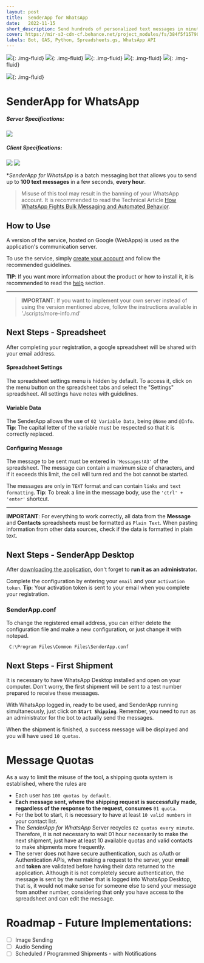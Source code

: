 ```yaml
---
layout: post
title:  SenderApp for WhatsApp
date:   2022-11-15
short_description: Send hundreds of personalized text messages in minutes without adding contacts to your mobile device with SenderApp for WhatsApp.
cover: https://mir-s3-cdn-cf.behance.net/project_modules/fs/384f5f157902067.63815a43aa8e8.png
labels: Bot, GAS, Python, Spreadsheets.gs, WhatsApp API
---
```



![](https://mir-s3-cdn-cf.behance.net/project_modules/fs/3c18ec157902067.63815a43a623d.png){: .img-fluid}
![](https://mir-s3-cdn-cf.behance.net/project_modules/fs/4c62a7157902067.63815a43a9672.png){: .img-fluid}
![](https://mir-s3-cdn-cf.behance.net/project_modules/fs/cd92bc157902067.63815a43a8524.png){: .img-fluid}
![](https://mir-s3-cdn-cf.behance.net/project_modules/fs/88b3a8157902067.63815a43a7426.png){: .img-fluid}
![](https://mir-s3-cdn-cf.behance.net/project_modules/fs/0f5063157902067.63815a43a3f17.png){: .img-fluid}
<!-- ![](https://mir-s3-cdn-cf.behance.net/project_modules/fs/79736e157902067.63815a43a50ac.png){: .img-fluid} -->
![](https://mir-s3-cdn-cf.behance.net/project_modules/fs/d4837c157902067.63815a43aba5f.png){: .img-fluid}

# SenderApp for WhatsApp

##### Server Specifications:  
![](https://img.shields.io/static/v1?label=Hosted%20on&message=Google%20Apps%20Scripts%20%2F%20Google%20Cloud%20Project&color=important)

##### Client Specifications:
![](https://img.shields.io/static/v1?label=SenderApp&message=v1.1&color=blue) ![](https://img.shields.io/static/v1?label=Python&message=v.3.7&color=brightgreen)


**SenderApp for WhatsApp* is a batch messaging bot that allows you to send up to **100 text messages** in a few seconds, **every hour**.

> Misuse of this tool may result in the banning of your WhatsApp account. It is recommended to read the Technical Article [How WhatsApp Fights Bulk Messaging and Automated Behavior](https://scontent.fgpb4-1.fna.fbcdn.net/v/t39.8562-6/299842918_397263792546125_6219151513993243581_n.pdf?_nc_cat=107&ccb=1-7&_nc_sid=ae5e01&_nc_ohc=Rmmm-0GP-bIAX_2WITo&_nc_ht=scontent.fgpb4-1.fna&oh=00_AfCAG5ZpQQEYz8hy2L-Ca2bHU8bU3jwmRYomsLcgehQ8og&oe=636A5C8A).

## How to Use

A version of the service, hosted on Google (WebApps) is used as the application's communication server.

To use the service, simply [create your account](https://script.google.com/macros/s/AKfycbyyVrXZ2nmgwuPBcrrL2OWQWVbLKf_PkVWNIXT_kZ4UAgkhk0HrGxm7MgvxVtMx9PePjg/exec?a=r) and follow the recommended guidelines.

**TIP**: If you want more information about the product or how to install it, it is recommended to read the [help](https://script.google.com/macros/s/AKfycbyyVrXZ2nmgwuPBcrrL2OWQWVbLKf_PkVWNIXT_kZ4UAgkhk0HrGxm7MgvxVtMx9PePjg/exec?a=h) section.

---

> **IMPORTANT**: If you want to implement your own server instead of using the version mentioned above, follow the instructions available in './scripts/more-info.md'

## Next Steps - Spreadsheet

After completing your registration, a google spreadsheet will be shared with your email address.

#### Spreadsheet Settings
The spreadsheet settings menu is hidden by default. To access it, click on the menu button on the spreadsheet tabs and select the "Settings" spreadsheet. All settings have notes with guidelines.

#### Variable Data
The SenderApp allows the use of `02 Variable Data`, being `@Nome` and `@Info`.
**Tip**: The capital letter of the variable must be respected so that it is correctly replaced.

#### Configuring Message
The message to be sent must be entered in `'Messages!A3'` of the spreadsheet.
The message can contain a maximum size of characters, and if it exceeds this limit, the cell will turn red and the bot cannot be started.

The messages are only in `TEXT` format and can contain `links` and `text formatting`.
**Tip**: To break a line in the message body, use the `'ctrl' + 'enter'` shortcut.

---

**IMPORTANT**: For everything to work correctly, all data from the **Message** and **Contacts** spreadsheets must be formatted as `Plain Text`. When pasting information from other data sources, check if the data is formatted in plain text.


 ## Next Steps - SenderApp Desktop

After [downloading the application](https://mega.nz/file/xcpnkZqb#stGI2EibhJ7b3rmou6reKFLXrxI5cpuy6v6alyDV8kU), don't forget to **run it as an administrator.**

Complete the configuration by entering your `email` and your `activation token`.
**Tip**: Your activation token is sent to your email when you complete your registration.

### SenderApp.conf
To change the registered email address, you can either delete the configuration file and make a new configuration, or just change it with notepad.

     C:\Program Files\Common Files\SenderApp.conf

## Next Steps - First Shipment

It is necessary to have WhatsApp Desktop installed and open on your computer.
Don't worry, the first shipment will be sent to a test number prepared to receive these messages.

With WhatsApp logged in, ready to be used, and SenderApp running simultaneously, just click on **`Start Shipping`**. Remember, you need to run as an administrator for the bot to actually send the messages.

When the shipment is finished, a success message will be displayed and you will have used `10 quotas`.

# Message Quotas
As a way to limit the misuse of the tool, a shipping quota system is established, where the rules are
- Each user has `100 quotas by default`.
- **Each message sent, where the shipping request is successfully made, regardless of the response to the request, consumes** `01 quota`.
- For the bot to start, it is necessary to have at least `10 valid numbers` in your contact list.
- The *SenderApp for WhatsApp* Server recycles `02 quotas every minute`. Therefore, it is not necessary to wait 01 hour necessarily to make the next shipment, just have at least 10 available quotas and valid contacts to make shipments more frequently.
- The server does not have secure authentication, such as oAuth or Authentication APIs, when making a request to the server, your **email** and **token** are validated before having their data returned to the application. Although it is not completely secure authentication, the message is sent by the number that is logged into WhatsApp Desktop, that is, it would not make sense for someone else to send your message from another number, considering that only you have access to the spreadsheet and can edit the message.


# Roadmap - Future Implementations:

 - [ ] Image Sending
 - [ ] Audio Sending
 - [ ] Scheduled / Programmed Shipments - with Notifications

